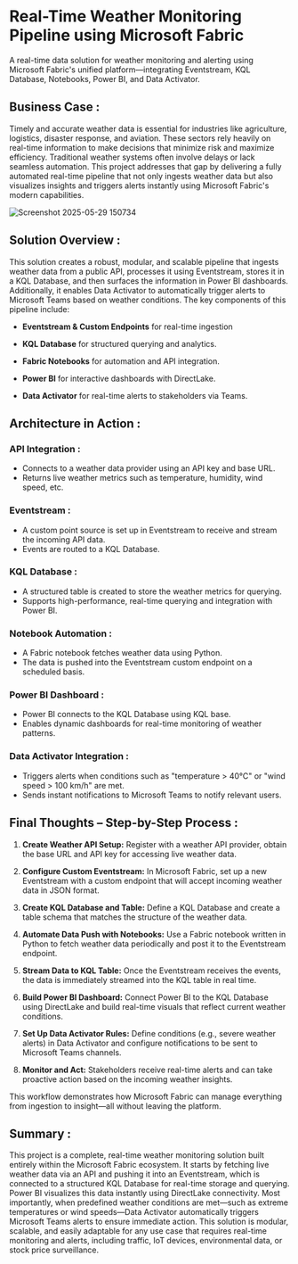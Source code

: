 # Real-Time Weather Monitoring Pipeline using Microsoft Fabric

A real-time data solution for weather monitoring and alerting using Microsoft Fabric's unified platform—integrating Eventstream, KQL Database, Notebooks, Power BI, and Data Activator.

## Business Case :

Timely and accurate weather data is essential for industries like agriculture, logistics, disaster response, and aviation. These sectors rely heavily on real-time information to make decisions that minimize risk and maximize efficiency. Traditional weather systems often involve delays or lack seamless automation. This project addresses that gap by delivering a fully automated real-time pipeline that not only ingests weather data but also visualizes insights and triggers alerts instantly using Microsoft Fabric's modern capabilities.

![Screenshot 2025-05-29 150734](https://github.com/user-attachments/assets/1e9392f8-b1c7-42f8-aaec-6fbd8691e26a)

## Solution Overview :

This solution creates a robust, modular, and scalable pipeline that ingests weather data from a public API, processes it using Eventstream, stores it in a KQL Database, and then surfaces the information in Power BI dashboards. Additionally, it enables Data Activator to automatically trigger alerts to Microsoft Teams based on weather conditions. The key components of this pipeline include:

* **Eventstream & Custom Endpoints** for real-time ingestion

* **KQL Database** for structured querying and analytics.

* **Fabric Notebooks** for automation and API integration.

* **Power BI** for interactive dashboards with DirectLake.

* **Data Activator** for real-time alerts to stakeholders via Teams.


## Architecture in Action :


### API Integration :

* Connects to a weather data provider using an API key and base URL.
* Returns live weather metrics such as temperature, humidity, wind speed, etc.

### Eventstream :

* A custom point source is set up in Eventstream to receive and stream the incoming API data.
* Events are routed to a KQL Database.

### KQL Database :

* A structured table is created to store the weather metrics for querying.
* Supports high-performance, real-time querying and integration with Power BI.

### Notebook Automation :

* A Fabric notebook fetches weather data using Python.
* The data is pushed into the Eventstream custom endpoint on a scheduled basis.

### Power BI Dashboard :

* Power BI connects to the KQL Database using KQL base.
* Enables dynamic dashboards for real-time monitoring of weather patterns.

### Data Activator Integration :

* Triggers alerts when conditions such as "temperature > 40°C" or "wind speed > 100 km/h" are met.
* Sends instant notifications to Microsoft Teams to notify relevant users.

## Final Thoughts – Step-by-Step Process :

1) **Create Weather API Setup:** Register with a weather API provider, obtain the base URL and API key for accessing live weather data.

2) **Configure Custom Eventstream:** In Microsoft Fabric, set up a new Eventstream with a custom endpoint that will accept incoming weather data in JSON format.

3) **Create KQL Database and Table:** Define a KQL Database and create a table schema that matches the structure of the weather data.

4) **Automate Data Push with Notebooks:** Use a Fabric notebook written in Python to fetch weather data periodically and post it to the Eventstream endpoint.

5) **Stream Data to KQL Table:** Once the Eventstream receives the events, the data is immediately streamed into the KQL table in real time.

6) **Build Power BI Dashboard:** Connect Power BI to the KQL Database using DirectLake and build real-time visuals that reflect current weather conditions.

7) **Set Up Data Activator Rules:** Define conditions (e.g., severe weather alerts) in Data Activator and configure notifications to be sent to Microsoft Teams channels.

8) **Monitor and Act:** Stakeholders receive real-time alerts and can take proactive action based on the incoming weather insights.

This workflow demonstrates how Microsoft Fabric can manage everything from ingestion to insight—all without leaving the platform.

## Summary :

This project is a complete, real-time weather monitoring solution built entirely within the Microsoft Fabric ecosystem. It starts by fetching live weather data via an API and pushing it into an Eventstream, which is connected to a structured KQL Database for real-time storage and querying. Power BI visualizes this data instantly using DirectLake connectivity. Most importantly, when predefined weather conditions are met—such as extreme temperatures or wind speeds—Data Activator automatically triggers Microsoft Teams alerts to ensure immediate action. This solution is modular, scalable, and easily adaptable for any use case that requires real-time monitoring and alerts, including traffic, IoT devices, environmental data, or stock price surveillance.
